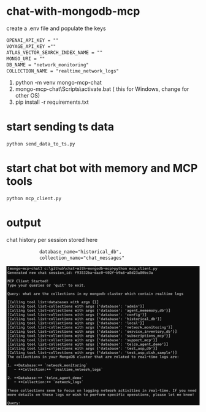 # chat-with-mongodb-mcp
create a .env file and populate the keys

```
OPENAI_API_KEY = ""
VOYAGE_API_KEY =""
ATLAS_VECTOR_SEARCH_INDEX_NAME = ""
MONGO_URI = ""  
DB_NAME = "network_monitoring"
COLLECTION_NAME = "realtime_network_logs"
```

1. python -m venv mongo-mcp-chat
1. mongo-mcp-chat\Scripts\activate.bat ( this for Windows, change for other OS)
1. pip install -r requirements.txt

# start sending ts data 


```
python send_data_to_ts.py
```


# start chat bot with memory and MCP tools 
```
python mcp_client.py
```

# output

chat history per session stored here

```
            database_name="historical_db",
            collection_name="chat_messages"
```


![output](sample_output.png "This is sample output")